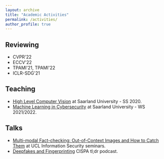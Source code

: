 ```yaml
---
layout: archive
title: "Academic Activities"
permalink: /activities/
author_profile: true
---
```


## Reviewing
* CVPR'22
* ECCV'22
* TPAMI'21, TPAMI'22
* ICLR-SDG'21

## Teaching
* [High Level Computer Vision](https://cms.sic.saarland/hlcvss20/) at Saarland University - SS 2020.
* [Machine Learning in Cybersecurity](https://cms.cispa.saarland/mlcysecws2122/) at Saarland University - WS 2021/2022.

## Talks
* [Multi-modal Fact-checking: Out-of-Context Images and How to Catch Them](https://www.youtube.com/watch?v=JKwRA-PM4xI&ab_channel=UCLInformationSecurityResearchGroup) at UCL Information Security seminars.
* [Deepfakes and Fingerprinting](https://cispa.de/en/deepfakes) CISPA tl;dr podcast.
